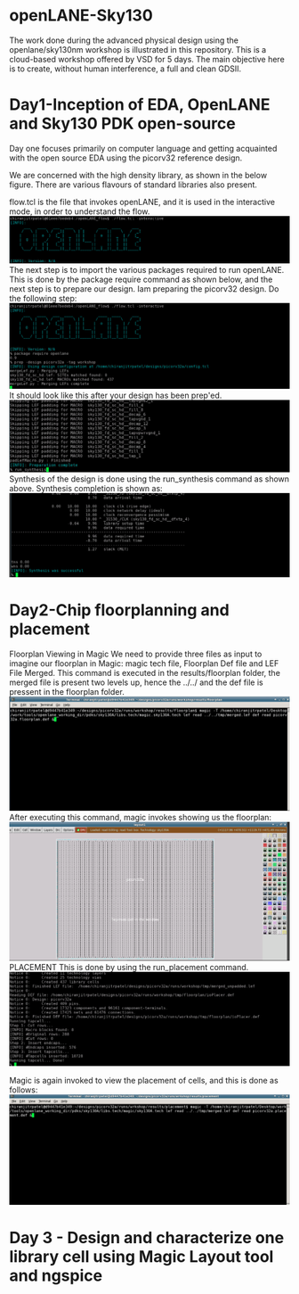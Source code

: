# openLANE-Sky130
The work done during the advanced physical design using the openlane/sky130nm workshop is illustrated in this repository. This is a cloud-based workshop offered by VSD for 5 days. The main objective here is to create, without human interference, a full and clean GDSII.

# Day1-Inception of EDA, OpenLANE and Sky130 PDK open-source
Day one focuses primarily on computer language and getting acquainted with the open source EDA using the picorv32 reference design.

We are concerned with the high density library, as shown in the below figure. There are various flavours of standard libraries also present.


flow.tcl is the file that invokes openLANE, and it is used in the interactive mode, in order to understand the flow.
![](images/2/flow.png)
The next step is to import the various packages required to run openLANE. This is done by the package require command as shown below, and the next step is to prepare our design. Iam preparing the picorv32 design. Do the following step:
![](images/2/prep.png)
It should look like this after your design has been prep'ed.
![](images/2/syn.png)
Synthesis of the design is done using the run_synthesis command as shown above.
Synthesis completion is shown as:
![](images/2/syn_com.png)

# Day2-Chip floorplanning and placement

Floorplan Viewing in Magic
We need to provide three files as input to imagine our floorplan in Magic:
magic tech file, Floorplan Def file and LEF File Merged.
This command is executed in the results/floorplan folder, the merged file is present two levels up, hence the ../../ and the def file is pressent in the floorplan folder.
![](images/2/floorplan_view.png)
After executing this command, magic invokes showing us the floorplan:
![](images/2/floor_mag.png)
PLACEMENT
This is done by using the run_placement command.
![](images/2/placement.png)

Magic is again invoked to view the placement of cells, and this is done as follows:
![](images/2/place_view.png)

# Day 3 - Design and characterize one library cell using Magic Layout tool and ngspice
